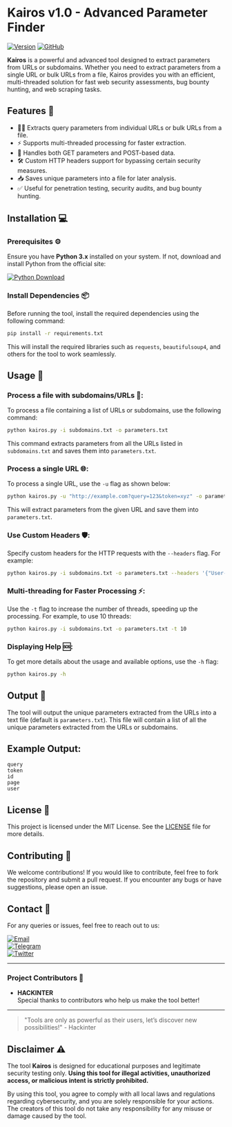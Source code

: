 # Kairos v1.0 - Advanced Parameter Finder
[![Version](https://img.shields.io/badge/Version-1.0.0-blue.svg)](https://github.com/hackinter/Archer/releases)
[![GitHub](https://img.shields.io/badge/GITHUB-HACKINTER-red.svg)](https://github.com/hackinter)

**Kairos** is a powerful and advanced tool designed to extract parameters from URLs or subdomains. Whether you need to extract parameters from a single URL or bulk URLs from a file, Kairos provides you with an efficient, multi-threaded solution for fast web security assessments, bug bounty hunting, and web scraping tasks.

## Features 🚀

- 🕵️‍♂️ Extracts query parameters from individual URLs or bulk URLs from a file.
- ⚡ Supports multi-threaded processing for faster extraction.
- 🔐 Handles both GET parameters and POST-based data.
- 🛠️ Custom HTTP headers support for bypassing certain security measures.
- 📥 Saves unique parameters into a file for later analysis.
- ✅ Useful for penetration testing, security audits, and bug bounty hunting.

## Installation 💻

### Prerequisites ⚙️
Ensure you have **Python 3.x** installed on your system. If not, download and install Python from the official site:

[![Python Download](https://img.shields.io/badge/PYTHON-DOWNLOAD-blue.svg)](https://www.python.org/downloads/)

### Install Dependencies 📦
Before running the tool, install the required dependencies using the following command:

```bash
pip install -r requirements.txt
```

This will install the required libraries such as `requests`, `beautifulsoup4`, and others for the tool to work seamlessly.

## Usage 🎯

### Process a file with subdomains/URLs 📄:
To process a file containing a list of URLs or subdomains, use the following command:

```bash
python kairos.py -i subdomains.txt -o parameters.txt
```

This command extracts parameters from all the URLs listed in `subdomains.txt` and saves them into `parameters.txt`.

### Process a single URL 🌐:
To process a single URL, use the `-u` flag as shown below:

```bash
python kairos.py -u "http://example.com?query=123&token=xyz" -o parameters.txt
```

This will extract parameters from the given URL and save them into `parameters.txt`.

### Use Custom Headers 🛡️:
Specify custom headers for the HTTP requests with the `--headers` flag. For example:

```bash
python kairos.py -i subdomains.txt -o parameters.txt --headers '{"User-Agent": "Mozilla/5.0"}'
```

### Multi-threading for Faster Processing ⚡:
Use the `-t` flag to increase the number of threads, speeding up the processing. For example, to use 10 threads:

```bash
python kairos.py -i subdomains.txt -o parameters.txt -t 10
```

### Displaying Help 🆘:
To get more details about the usage and available options, use the `-h` flag:

```bash
python kairos.py -h
```

## Output 📂
The tool will output the unique parameters extracted from the URLs into a text file (default is `parameters.txt`). This file will contain a list of all the unique parameters extracted from the URLs or subdomains.

## Example Output:
```
query
token
id
page
user
```

## License 📜
This project is licensed under the MIT License. See the [LICENSE](https://github.com/hackinter/kairos/blob/main/LICENSE) file for more details.

## Contributing 🤝
We welcome contributions! If you would like to contribute, feel free to fork the repository and submit a pull request. If you encounter any bugs or have suggestions, please open an issue.

## Contact 📧
For any queries or issues, feel free to reach out to us:

[![Email](https://img.shields.io/badge/HACKINTER-MAIL-red.svg)](mailto:ceh.ec.counselor147@gmail.com)  
[![Telegram](https://img.shields.io/badge/HACKINTER-T.ME-blue.svg)](https://t.me/chat_with_hackinter_bot)  
[![Twitter](https://img.shields.io/badge/HACKINTER-TWITTER-gray.svg)](https://x.com/_anonix_z)

---

### Project Contributors 👥

- **HACKINTER**  
  Special thanks to contributors who help us make the tool better!

---
> "Tools are only as powerful as their users, let’s discover new possibilities!" - Hackinter

## Disclaimer ⚠️

The tool **Kairos** is designed for educational purposes and legitimate security testing only. **Using this tool for illegal activities, unauthorized access, or malicious intent is strictly prohibited.**

By using this tool, you agree to comply with all local laws and regulations regarding cybersecurity, and you are solely responsible for your actions. The creators of this tool do not take any responsibility for any misuse or damage caused by the tool.


